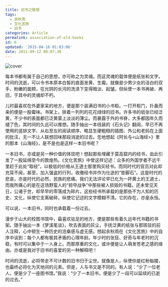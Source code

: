 ```yaml
---
title: 旧书之联想
tags:
  - 余秋雨
  - 文化苦旅
  - 旧书
categories: Article
permalink: association-of-old-books
id: 6
updated: '2015-04-16 01:03:06'
date: 2011-09-12 00:07:38
---
```


![cover](https://cat.yufan.me/cats/070542ghy.jpg)

每本书都有属于自己的思想，亦可称之为灵魂。而这灵魂的载体便是纸张和文字。时间的流逝，可以令书本原本白皙的直面发黄、生霉。就像是少男少女的洁白的双手、粉嫩的面颊，在光阴的长河的洗涤下变得暗淡、起皱。但纵使一本书再破、再旧，于其中的灵魂却不朽。

<!--more-->

儿时最喜欢在外婆家呆的地方，便是那个装满旧书的小书柜。一打开柜门，扑鼻而来的便是一股霉味。书架上，排着一列列的花花绿绿的旧书。许多书的纸张已经泛黄，不少书的表面都已泛黄蒙上淡淡的薄尘。而暴露于外的书脊，大多都因年久而褪了色，其时间的久远可以推想。随手抽出一本线装的《石头记》翻阅，早已不再使用的竖排文字、从右至左的阅读顺序、略显生硬粗糙的插图、外公和老妈在上面的批注，无一不让人联想回味那段消逝的过去。忽地想起《阿长与&lt;山海经&gt;》里的那本《山海经》，是不是也是这样一本旧书呢？

一本旧书，亦或是另一种价值的体现吧！想起那些埋藏于莫高窟内的经书，由此引发了一股延绵至今的敦煌热。《文化苦旅》中曾这样记述：众多的外国学者不远千里赶于此处“取经”，以极低的价格从王道士那里购买经书。而同时代的官员对此却充耳不闻，甚至，加入强盗的行列，收缴经书并作为仕途的“垫脚石”。这是时代的悲哀，亦是时代的必然，民族的悲痛。我们无法评论早已化为一抔黄土的王道士，而我所痛心的是在这场野蛮人的“掠夺战争”中那些被人损毁的书籍。还未曾见天日，公诸于世，却早早的零落成为碎片。这些经书所承载的是那些不为人知的历史、文化，纵使它支离破碎，纵使它记述的文字模糊不清。它的存在，亦是永恒。

可以说，一本旧书，同时也承载着一份过去。

漫步于山大的校图书馆中，最喜欢驻足的地方，便是那些有着久远年代书籍的书架。随手抽出一本《梦溪笔谈》，吹去表面的灰尘，手抚泛黄的纸张与那斑驳的前人注释，心中顿生一种历史的沧桑感与虚无感。想起余秋雨在《文化苦旅》中的自序中谈到：每个人都有极其矛盾的心理年龄。年少时的张狂、好奇与年老时的沉稳，有时可以集中于一人身上。而那厚重的文化，或许便是让人萌发苍老之感的缘由。亦或是我对于旧书的喜爱的另一种解释吧！

时间的流逝，必将带走不可计数的旧书归于尘世。就像是人，纵使你是红粉骷髅，也最终必将化为天地间的元素。但是，人与书又是不同的。有人说：“少了一位老人，便是少了一座图书馆。”我说：“少了一本旧书，便是少了一段可以延续的已逝的过去。”
